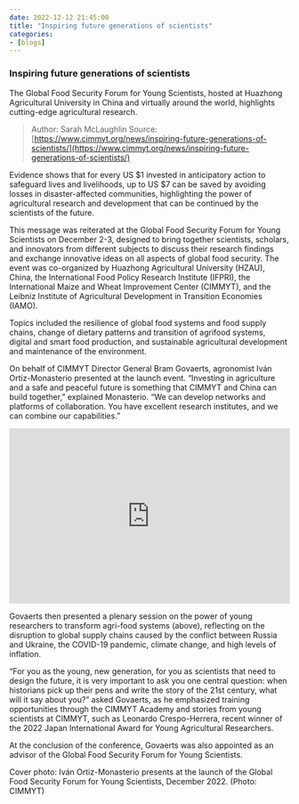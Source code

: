 ```yaml
---
date: 2022-12-12 21:45:00
title: "Inspiring future generations of scientists"
categories:
- [blogs]
---
```


### Inspiring future generations of scientists ###

The Global Food Security Forum for Young Scientists, hosted at Huazhong Agricultural University in China and virtually around the world, highlights cutting-edge agricultural research.
> Author: Sarah McLaughlin
> Source: [https://www.cimmyt.org/news/inspiring-future-generations-of-scientists/](https://www.cimmyt.org/news/inspiring-future-generations-of-scientists/)

Evidence shows that for every US $1 invested in anticipatory action to safeguard lives and livelihoods, up to US $7 can be saved by avoiding losses in disaster-affected communities, highlighting the power of agricultural research and development that can be continued by the scientists of the future.

This message was reiterated at the Global Food Security Forum for Young Scientists on December 2-3, designed to bring together scientists, scholars, and innovators from different subjects to discuss their research findings and exchange innovative ideas on all aspects of global food security. The event was co-organized by Huazhong Agricultural University (HZAU), China, the International Food Policy Research Institute (IFPRI), the International Maize and Wheat Improvement Center (CIMMYT), and the Leibniz Institute of Agricultural Development in Transition Economies (IAMO).

Topics included the resilience of global food systems and food supply chains, change of dietary patterns and transition of agrifood systems, digital and smart food production, and sustainable agricultural development and maintenance of the environment.

On behalf of CIMMYT Director General Bram Govaerts, agronomist Iván Ortiz-Monasterio presented at the launch event. “Investing in agriculture and a safe and peaceful future is something that CIMMYT and China can build together,” explained Monasterio. “We can develop networks and platforms of collaboration. You have excellent research institutes, and we can combine our capabilities.”

<iframe width="100%" height="315" src="https://www.youtube.com/embed/sKAqOG3zY8E" title="YouTube video player" frameborder="0" allow="accelerometer; autoplay; clipboard-write; encrypted-media; gyroscope; picture-in-picture" allowfullscreen></iframe>

Govaerts then presented a plenary session on the power of young researchers to transform agri-food systems (above), reflecting on the disruption to global supply chains caused by the conflict between Russia and Ukraine, the COVID-19 pandemic, climate change, and high levels of inflation.

“For you as the young, new generation, for you as scientists that need to design the future, it is very important to ask you one central question: when historians pick up their pens and write the story of the 21st century, what will it say about you?” asked Govaerts, as he emphasized training opportunities through the CIMMYT Academy and stories from young scientists at CIMMYT, such as Leonardo Crespo-Herrera, recent winner of the 2022 Japan International Award for Young Agricultural Researchers.

At the conclusion of the conference, Govaerts was also appointed as an advisor of the Global Food Security Forum for Young Scientists.

Cover photo: Iván Ortiz-Monasterio presents at the launch of the Global Food Security Forum for Young Scientists, December 2022. (Photo: CIMMYT)
